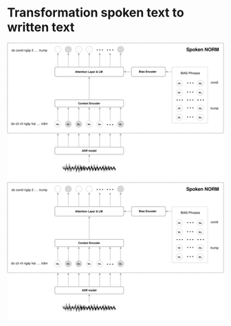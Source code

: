 # Transformation spoken text to written text

![Alt text](./spoken_norm_model.svg)
<img src="./spoken_norm_model.svg">